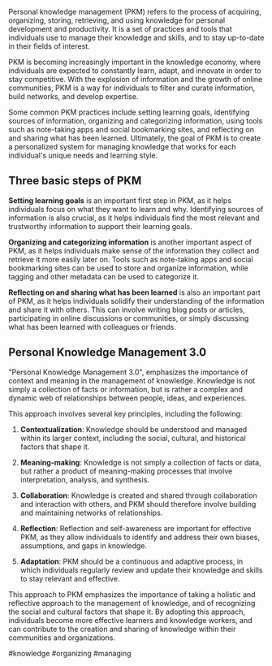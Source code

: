 Personal knowledge management (PKM) refers to the process of acquiring, organizing, storing, retrieving, and using knowledge for personal development and productivity. It is a set of practices and tools that individuals use to manage their knowledge and skills, and to stay up-to-date in their fields of interest.

PKM is becoming increasingly important in the knowledge economy, where individuals are expected to constantly learn, adapt, and innovate in order to stay competitive. With the explosion of information and the growth of online communities, PKM is a way for individuals to filter and curate information, build networks, and develop expertise.

Some common PKM practices include setting learning goals, identifying sources of information, organizing and categorizing information, using tools such as note-taking apps and social bookmarking sites, and reflecting on and sharing what has been learned. Ultimately, the goal of PKM is to create a personalized system for managing knowledge that works for each individual's unique needs and learning style.

## Three basic steps of PKM

**Setting learning goals** is an important first step in PKM, as it helps individuals focus on what they want to learn and why. Identifying sources of information is also crucial, as it helps individuals find the most relevant and trustworthy information to support their learning goals.

**Organizing and categorizing information** is another important aspect of PKM, as it helps individuals make sense of the information they collect and retrieve it more easily later on. Tools such as note-taking apps and social bookmarking sites can be used to store and organize information, while tagging and other metadata can be used to categorize it.

**Reflecting on and sharing what has been learned** is also an important part of PKM, as it helps individuals solidify their understanding of the information and share it with others. This can involve writing blog posts or articles, participating in online discussions or communities, or simply discussing what has been learned with colleagues or friends.

## Personal Knowledge Management 3.0

"Personal Knowledge Management 3.0", emphasizes the importance of context and meaning in the management of knowledge. Knowledge is not simply a collection of facts or information, but is rather a complex and dynamic web of relationships between people, ideas, and experiences.

This approach involves several key principles, including the following:

1.  **Contextualization**: Knowledge should be understood and managed within its larger context, including the social, cultural, and historical factors that shape it.

2.  **Meaning-making**: Knowledge is not simply a collection of facts or data, but rather a product of meaning-making processes that involve interpretation, analysis, and synthesis.

3.  **Collaboration**: Knowledge is created and shared through collaboration and interaction with others, and PKM should therefore involve building and maintaining networks of relationships.

4.  **Reflection**: Reflection and self-awareness are important for effective PKM, as they allow individuals to identify and address their own biases, assumptions, and gaps in knowledge.

5.  **Adaptation**: PKM should be a continuous and adaptive process, in which individuals regularly review and update their knowledge and skills to stay relevant and effective.

This approach to PKM emphasizes the importance of taking a holistic and reflective approach to the management of knowledge, and of recognizing the social and cultural factors that shape it. By adopting this approach, individuals become more effective learners and knowledge workers, and can contribute to the creation and sharing of knowledge within their communities and organizations.

<!-- Keywords -->
#knowledge #organizing #managing
<!-- /Keywords -->

